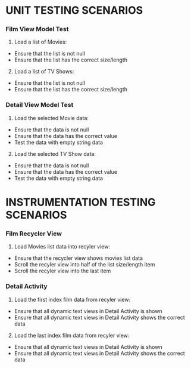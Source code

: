 # UNIT TESTING SCENARIOS

### Film View Model Test

1. Load a list of Movies:
* Ensure that the list is not null
* Ensure that the list has the correct size/length

2. Load a list of TV Shows:
* Ensure that the list is not null
* Ensure that the list has the correct size/length

### Detail View Model Test

1. Load the selected Movie data:
* Ensure that the data is not null
* Ensure that the data has the correct value
* Test the data with empty string data

2. Load the selected TV Show data:
* Ensure that the data is not null
* Ensure that the data has the correct value
* Test the data with empty string data

# INSTRUMENTATION TESTING SCENARIOS

### Film Recycler View

1. Load Movies list data into recyler view:
* Ensure that the recycler view shows movies list data
* Scroll the recyler view into half of the list size/length item
* Scroll the recyler view into the last item

### Detail Activity
1. Load the first index film data from recyler view:
* Ensure that all dynamic text views in Detail Activity is shown
* Ensure that all dynamic text views in Detail Activity shows the correct data

2. Load the last index film data from recyler view:
* Ensure that all dynamic text views in Detail Activity is shown
* Ensure that all dynamic text views in Detail Activity shows the correct data